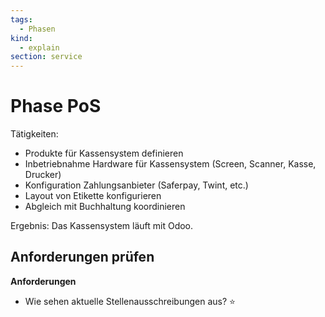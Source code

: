 ```yaml
---
tags:
  - Phasen
kind:
  - explain
section: service
---
```


# Phase PoS

Tätigkeiten:

- Produkte für Kassensystem definieren
- Inbetriebnahme Hardware für Kassensystem (Screen, Scanner, Kasse, Drucker)
- Konfiguration Zahlungsanbieter (Saferpay, Twint, etc.)
- Layout von Etikette konfigurieren
- Abgleich mit Buchhaltung koordinieren

Ergebnis: Das Kassensystem läuft mit Odoo.

## Anforderungen prüfen

**Anforderungen**

- Wie sehen aktuelle Stellenausschreibungen aus? ⭐
